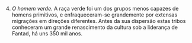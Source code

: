 ﻿4. *O homem verde.* A raça verde foi um dos grupos menos capazes de homens primitivos, e enfraqueceram-se grandemente por extensas migrações em direções diferentes. Antes da sua dispersão estas tribos conheceram um grande renascimento da cultura sob a liderança de Fantad, há uns 350 mil anos.